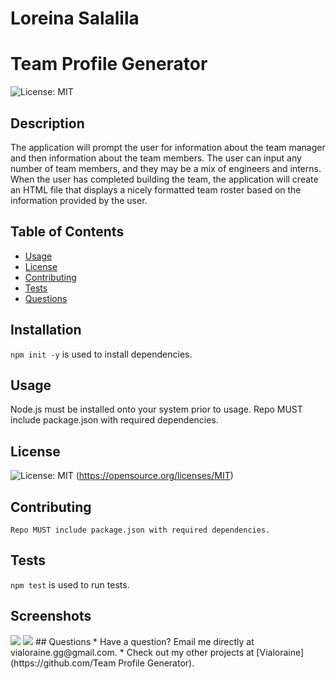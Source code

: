 # Loreina Salalila
# Team Profile Generator
  ![License: MIT](https://img.shields.io/badge/License-MIT-yellow.svg)
  ## Description
  The application will prompt the user for information about the team manager and then information about the team members. The user can input any number of team members, and they may be a mix of engineers and interns. When the user has completed building the team, the application will create an HTML file that displays a nicely formatted team roster based on the information provided by the user.
  ## Table of Contents
  * [Usage](#usage)
  * [License](#license)
  * [Contributing](#contributing)
  * [Tests](#tests)
  * [Questions](#questions)
  ## Installation
  ```npm init -y``` is used to install dependencies.
  ## Usage
  Node.js must be installed onto your system prior to usage.
  Repo MUST include package.json with required dependencies. 
  ## License
  ![License: MIT](https://img.shields.io/badge/License-MIT-yellow.svg)
  (https://opensource.org/licenses/MIT)
  ## Contributing
    Repo MUST include package.json with required dependencies. 
  ## Tests
  ```npm test``` is used to run tests.
  ## Screenshots
  <img src="https://github.com/Vialoraine/Team-Profile-Generator/blob/master/Assets/Team%20Profile%20Generator%20GIF.gif?raw=true">
  <img src="https://github.com/Vialoraine/Team-Profile-Generator/blob/master/Assets/Team%20Profile%20Generator%20HTML.jpg?raw=true">
  ## Questions
  * Have a question? Email me directly at vialoraine.gg@gmail.com.
  * Check out my other projects at [Vialoraine](https://github.com/Team Profile Generator).
